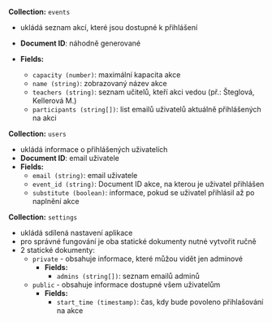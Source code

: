**Collection:** `events`
- ukládá seznam akcí, které jsou dostupné k přihlášení
- **Document ID**: náhodně generované

- **Fields:**
  - `capacity (number)`: maximální kapacita akce
  - `name (string)`: zobrazovaný název akce
  - `teachers (string)`: seznam učitelů, kteří akci vedou (př.: Šteglová, Kellerová M.)
  - `participants (string[])`: list emailů uživatelů aktuálně přihlášených na akci

**Collection:** `users`
- ukládá informace o přihlášených uživatelích
- **Document ID**: email uživatele
- **Fields:**
    - `email (string)`: email uživatele
    - `event_id (string)`: Document ID akce, na kterou je uživatel přihlášen
    - `substitute (boolean)`: informace, pokud se uživatel přihlásil až po naplnění akce

**Collection:** `settings`
- ukládá sdílená nastavení aplikace
- pro správné fungování je oba statické dokumenty nutné vytvořit ručně
- 2 statické dokumenty:
  - `private` - obsahuje informace, které můžou vidět jen adminové
    - **Fields:**
        - `admins (string[])`: seznam emailů adminů
  - `public` - obsahuje informace dostupné všem uživatelům
    - **Fields:**
        - `start_time (timestamp)`: čas, kdy bude povoleno přihlašování na akce
